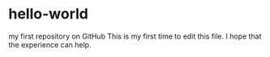 # hello-world
my first repository on GitHub
This is my first time to edit this file. I hope that the experience can help.
